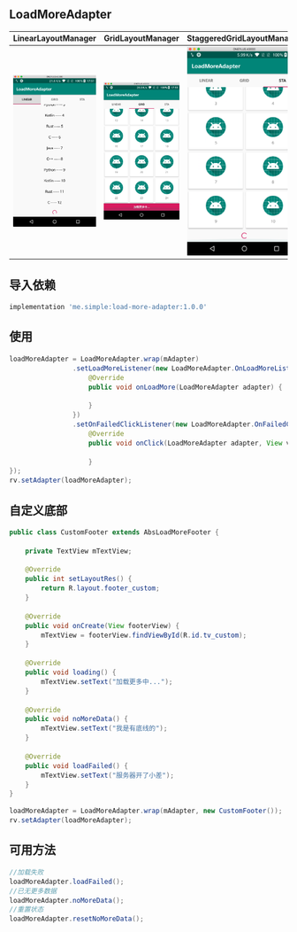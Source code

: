 ## LoadMoreAdapter

|                     LinearLayoutManager                      | GridLayoutManager                                            | StaggeredGridLayoutManager                                   |
| :----------------------------------------------------------: | ------------------------------------------------------------ | ------------------------------------------------------------ |
| ![](https://raw.githubusercontent.com/simplepeng/ImageRepo/master/lm_linear.png) | ![](https://raw.githubusercontent.com/simplepeng/ImageRepo/master/lm_grid.png) | ![](https://raw.githubusercontent.com/simplepeng/ImageRepo/master/lm_staggered.png) |

## 导入依赖

```groovy
implementation 'me.simple:load-more-adapter:1.0.0'
```

## 使用

```java
loadMoreAdapter = LoadMoreAdapter.wrap(mAdapter)
                .setLoadMoreListener(new LoadMoreAdapter.OnLoadMoreListener() {
                    @Override
                    public void onLoadMore(LoadMoreAdapter adapter) {
                       
                    }
                })
                .setOnFailedClickListener(new LoadMoreAdapter.OnFailedClickListener() {
                    @Override
                    public void onClick(LoadMoreAdapter adapter, View view) {
                        
                    }
});
rv.setAdapter(loadMoreAdapter);
```

## 自定义底部

```java
public class CustomFooter extends AbsLoadMoreFooter {

    private TextView mTextView;

    @Override
    public int setLayoutRes() {
        return R.layout.footer_custom;
    }

    @Override
    public void onCreate(View footerView) {
        mTextView = footerView.findViewById(R.id.tv_custom);
    }

    @Override
    public void loading() {
        mTextView.setText("加载更多中...");
    }

    @Override
    public void noMoreData() {
        mTextView.setText("我是有底线的");
    }

    @Override
    public void loadFailed() {
        mTextView.setText("服务器开了小差");
    }
}
```

```java
loadMoreAdapter = LoadMoreAdapter.wrap(mAdapter, new CustomFooter());
rv.setAdapter(loadMoreAdapter);
```

## 可用方法

```java
//加载失败
loadMoreAdapter.loadFailed();
//已无更多数据
loadMoreAdapter.noMoreData();
//重置状态
loadMoreAdapter.resetNoMoreData();
```